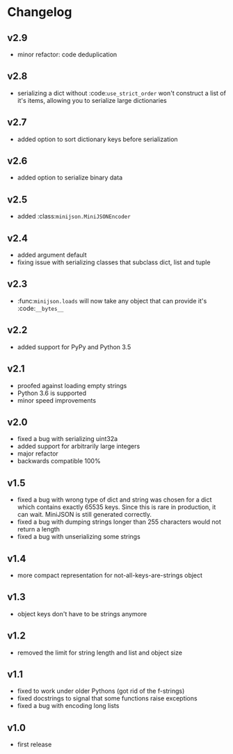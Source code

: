 Changelog
=========

v2.9
----

* minor refactor: code deduplication

v2.8
----

* serializing a dict without :code:`use_strict_order` won't construct a list of it's items,
    allowing you to serialize large dictionaries

v2.7
----

* added option to sort dictionary keys before serialization

v2.6
----

* added option to serialize binary data

v2.5
----

* added :class:`minijson.MiniJSONEncoder`

v2.4
----

* added argument default
* fixing issue with serializing classes that subclass dict, list and tuple

v2.3
----

* :func:`minijson.loads` will now take any object that can provide it's :code:`__bytes__`

v2.2
----

* added support for PyPy and Python 3.5

v2.1
----

* proofed against loading empty strings
* Python 3.6 is supported
* minor speed improvements

v2.0
----

* fixed a bug with serializing uint32a
* added support for arbitrarily large integers
* major refactor
* backwards compatible 100%

v1.5
----

* fixed a bug with wrong type of dict and string was chosen
    for a dict which contains exactly 65535 keys.
    Since this is rare in production, it can wait.
    MiniJSON is still generated correctly.
* fixed a bug with dumping strings longer than 255 characters
    would not return a length
* fixed a bug with unserializing some strings

v1.4
----

* more compact representation for not-all-keys-are-strings object

v1.3
----

* object keys don't have to be strings anymore

v1.2
----

* removed the limit for string length and list and object size

v1.1
----

* fixed to work under older Pythons (got rid of the f-strings)
* fixed docstrings to signal that some functions raise exceptions
* fixed a bug with encoding long lists

v1.0
----

* first release

